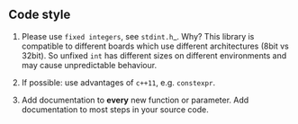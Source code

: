 Code style
----------

1. Please use `fixed integers`, see `stdint.h`_. Why? This library is compatible to different boards which use different architectures (8bit vs 32bit). So unfixed `int` has different sizes on different environments and may cause unpredictable behaviour.

2. If possible: use advantages of `c++11`, e.g. `constexpr`.

3. Add documentation to **every** new function or parameter. Add documentation to most steps in your source code.
